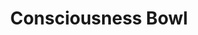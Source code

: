 ---
layout: project
title: "Consciousness Bowl"
description: "the bowl of consciousness"
header-img: "img/home-bg.jpg"
category: consciousnessbowl
---